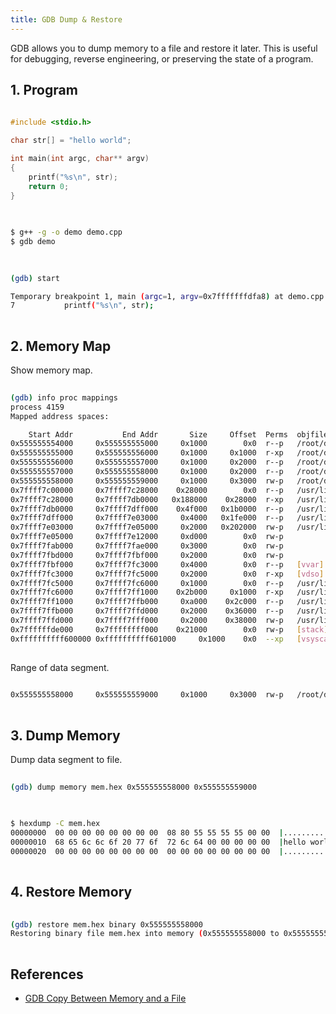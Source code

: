 ```yaml
---
title: GDB Dump & Restore
---
```



GDB allows you to dump memory to a file and restore it later. This is useful for debugging, reverse engineering, or preserving the state of a program.

## 1. Program
```c++
  
#include <stdio.h>

char str[] = "hello world";

int main(int argc, char** argv)
{
    printf("%s\n", str);
    return 0;
}
  
```

```sh
  
$ g++ -g -o demo demo.cpp
$ gdb demo
  
```

```sh
  
(gdb) start

Temporary breakpoint 1, main (argc=1, argv=0x7fffffffdfa8) at demo.cpp:7
7           printf("%s\n", str);
  
```

## 2. Memory Map
Show memory map.
```sh
  
(gdb) info proc mappings 
process 4159
Mapped address spaces:

    Start Addr           End Addr       Size     Offset  Perms  objfile
0x555555554000     0x555555555000     0x1000        0x0  r--p   /root/demo/demo
0x555555555000     0x555555556000     0x1000     0x1000  r-xp   /root/demo/demo
0x555555556000     0x555555557000     0x1000     0x2000  r--p   /root/demo/demo
0x555555557000     0x555555558000     0x1000     0x2000  r--p   /root/demo/demo
0x555555558000     0x555555559000     0x1000     0x3000  rw-p   /root/demo/demo
0x7ffff7c00000     0x7ffff7c28000    0x28000        0x0  r--p   /usr/lib/x86_64-linux-gnu/libc.so.6
0x7ffff7c28000     0x7ffff7db0000   0x188000    0x28000  r-xp   /usr/lib/x86_64-linux-gnu/libc.so.6
0x7ffff7db0000     0x7ffff7dff000    0x4f000   0x1b0000  r--p   /usr/lib/x86_64-linux-gnu/libc.so.6
0x7ffff7dff000     0x7ffff7e03000     0x4000   0x1fe000  r--p   /usr/lib/x86_64-linux-gnu/libc.so.6
0x7ffff7e03000     0x7ffff7e05000     0x2000   0x202000  rw-p   /usr/lib/x86_64-linux-gnu/libc.so.6
0x7ffff7e05000     0x7ffff7e12000     0xd000        0x0  rw-p   
0x7ffff7fab000     0x7ffff7fae000     0x3000        0x0  rw-p   
0x7ffff7fbd000     0x7ffff7fbf000     0x2000        0x0  rw-p   
0x7ffff7fbf000     0x7ffff7fc3000     0x4000        0x0  r--p   [vvar]
0x7ffff7fc3000     0x7ffff7fc5000     0x2000        0x0  r-xp   [vdso]
0x7ffff7fc5000     0x7ffff7fc6000     0x1000        0x0  r--p   /usr/lib/x86_64-linux-gnu/ld-linux-x86-64.so.2
0x7ffff7fc6000     0x7ffff7ff1000    0x2b000     0x1000  r-xp   /usr/lib/x86_64-linux-gnu/ld-linux-x86-64.so.2
0x7ffff7ff1000     0x7ffff7ffb000     0xa000    0x2c000  r--p   /usr/lib/x86_64-linux-gnu/ld-linux-x86-64.so.2
0x7ffff7ffb000     0x7ffff7ffd000     0x2000    0x36000  r--p   /usr/lib/x86_64-linux-gnu/ld-linux-x86-64.so.2
0x7ffff7ffd000     0x7ffff7fff000     0x2000    0x38000  rw-p   /usr/lib/x86_64-linux-gnu/ld-linux-x86-64.so.2
0x7ffffffde000     0x7ffffffff000    0x21000        0x0  rw-p   [stack]
0xffffffffff600000 0xffffffffff601000     0x1000    0x0  --xp   [vsyscall]
  
```

Range of data segment.
```sh
  
0x555555558000     0x555555559000     0x1000     0x3000  rw-p   /root/demo/demo
  
```


## 3. Dump Memory
Dump data segment to file.
```sh
  
(gdb) dump memory mem.hex 0x555555558000 0x555555559000
  
```

```sh
  
$ hexdump -C mem.hex 
00000000  00 00 00 00 00 00 00 00  08 80 55 55 55 55 00 00  |..........UUUU..|
00000010  68 65 6c 6c 6f 20 77 6f  72 6c 64 00 00 00 00 00  |hello world.....|
00000020  00 00 00 00 00 00 00 00  00 00 00 00 00 00 00 00  |................|
  
```

## 4. Restore Memory
```sh
  
(gdb) restore mem.hex binary 0x555555558000
Restoring binary file mem.hex into memory (0x555555558000 to 0x555555559000)
  
```


## References
- [GDB Copy Between Memory and a File](https://sourceware.org/gdb/current/onlinedocs/gdb.html/Dump_002fRestore-Files.html)